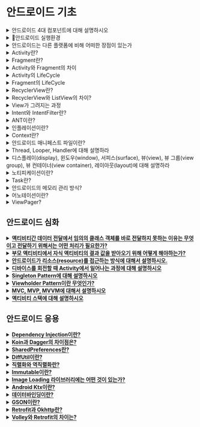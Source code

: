

# 안드로이드 기초 <a name = "reason"></a>
<details>
   <summary> 안드로이드 4대 컴포넌트에 대해 설명하시오</summary>
<br />


![ㅁㄴㅇ](https://user-images.githubusercontent.com/84564695/187105028-837f6503-2830-4f8b-9ee1-67f187b9194e.jpg)
👉[click](https://www.notion.so/4-Activity-Service-BroadCast-Receiver-Content-Provider-6e2dcace26b443f488fc4b27489c8254)

   ***
 </details>

<details>
   <summary> 📌안드로이드 실행환경 </summary>
<br />
- 안드로이드는 크게 4가지로 구성되어있습니다.
- 리눅스 커널, 라이브러리, 어플리케이션 프레임워크, 어플리케이션입니다.
- 리눅스 커널은 OS로 스마트폰의 메모리나 프로세스 등을 관리합니다.
- 라이브러리는 안드로이드에 있는 다양한 기능을 라이브러리를 제공하며 안드로이드 앱을 구동해주는 dalvik 가상머신을 포함합니다.
- 어플리케이션 프레임워크는 사용자의 이벤트에 따라 출력을 담당하는 환경을 제공합니다. 생명주기도 여기서 관리. 
 - 어플리케이션은 실제로 동작하는 앱을 말합니다.
   ***
 </details>
 
 <details>
   <summary> 안드로이드는 다른 플랫폼에 비해 어떠한 장점이 있는가 </summary>
<br />
   
- 오픈소스이므로 안정성과 버그 수정이 빠르다  
- 자바를 주 언어로 사용하여 자바 개발자들이 쉽게 개발할 수 있음
- 리눅스 커널을 OS로 사용하여 하드웨어에 대한 드라이버 소스가 풍부함 
***
 </details>
 
   <details>
   <summary> Activity란? </summary>
   
<br />
- Android 앱의 필수적인 기본 구성 요소(컴포넌트) 중 하나입니다
- Activity는 사용자와 상호작용하기 위한 진입점입니다.
- 사용자 인터페이스(UI) 화면을 구성하는 컴포넌트입니다
- 대부분의 앱은 한 개의 Activity가 아닌 여러 Activity로 이루어져 있습니다. 
 
👉[click](https://velog.io/@dabin/%EC%95%88%EB%93%9C%EB%A1%9C%EC%9D%B4%EB%93%9CActivity-LifeCycle%EC%88%98%EB%AA%85%EC%A3%BC%EA%B8%B0)
   
***
 </details>
 
 <details>
   <summary> Fragment란? </summary>
- 정의
   - 프래그먼트는 앱의 전체 UI에서 어딘가에 반복적으로 재사용 가능한 부분을 말합니다.  
- 등장배경
   - 1) Activity 안에 코드가 길어지게 되면 코드가 길어지니까 유지보수할 때 관리가 어려워짐
     2) 안드로이드 디바이스는 휴대폰,태블릿 등 다양하기 때문에 태블릿UI를 고려할 때 단순 Activity로 화면을 그리기에 한계가 있음
- 특징
   - 1) 프래그먼트는 자체 레이아웃(xml파일을 정의할 수 있음)을 가질 수 있으며 자체 생명 주기를 보유
   - 2) 프래그먼트는 독립적으로 존재할 수 없고, 반드시 Activity나 다른 프래그먼트에 호스칭 되어야함
   - 3) 프래그먼트는 자체 UI를 개별적인 청크로써 사용할 수 있습니다. 개별 청크 단위로 다른 곳에서 재사용
- 사용법
   - 1) Activity UI 레이아웃 안에 프래그먼트 존재를 정의하여 Activity UI가 Activity 클래스에 inflate될 때 프래그먼트 자체 UI도 자동으로 프래그먼트 클래스에 inflate 시키는 방법
   - 2) Activity UI 레이아웃 안에 프래그먼트 컨테이너(=이 위치에 프래그먼트 자체 UI가 배치될 것입니다~ 라고 위치를 지정해두는 것)를 정의하고 프로그래밍적으로 해당 컨테이너 안에 프래그먼트를 추가(Add)하는 방법
  * 주의할 점은 두 방법 모두 Activity UI 레이아웃 안에 FragmentContainerView 를 정의함으로써 해당 프래그먼트가 배치될 위치를 정의해야 한다는 점입니다.
   
 👉[click](https://velog.io/@dabin/%EC%95%88%EB%93%9C%EB%A1%9C%EC%9D%B4%EB%93%9C%ED%94%84%EB%9E%98%EA%B7%B8%EB%A8%BC%ED%8A%B81)
***
 </details>
   
 </details>
 
 <details>
   <summary> Activity와 Fragment의 차이 </summary>
<br />
- 목적성
   - Activity는 앱 전체적인 사용자 인터페이스(UI)에 포함될 요소들을 배치하는 곳입니다. Fragment는 단일 화면이나 화면 일부에 관한 사용자 인터페이스(UI)를 정의하는데 적합합니다.
 - 종속성
    - 프래그먼트는 액티비티나 다른 프래그먼트에 종속되어야 합니다. 액티비티나 프래그먼트 내의 공간을 효율적으로 이용하기 위해 사용됩니다. 하나의 액티비티나 프래그먼트는 0개 또는 여러개의 프래그먼트를 포함할 수 있습니다. 액티비티는 다른 액티비티나 프래그먼트에 종속되지 않고 독립적으로 존재할 수 있습니다.
   - 따라서 액티비티는 AndroidMenifest파일에 Activity컴포넌트를 등록하면 안드로이드 시스템에서 관리되고, 프래그먼트는 독립적으로 존재할 수 없어 Menifest에 등록하지 않고 Activity나 상위 Fragment에 호스팅해야합니다.
 - 재사용성
   - 프래그먼트는 여러개의 액티비티나 프래그먼트 안에서 재사용될 수 있어 재사용 가능한 컴포넌트처럼 동작할 수 있습니다.

   
👉[click](https://velog.io/@dabin/%EC%95%88%EB%93%9C%EB%A1%9C%EC%9D%B4%EB%93%9C%ED%94%84%EB%9E%98%EA%B7%B8%EB%A8%BC%ED%8A%B81)
***
 </details>
 
   <details>
   <summary> Activity의 LifeCycle </summary>
<br />
 액티비티는 크게 3가지 상태가 존재합니다.먼저 running 실행 상태는 액티비티 스택의 최상위에 있으며 포커스를 가지고 있어 사용자에게 보이는 상태입니다. pasued 일시 중지 상태는 사용자에게 보이기는 하지만 다른 액티비티가 위에 있어 포커스를 받지 못하는 상태입니다.
stopped 중지 상태는 다른 액티비티에 의해 완전히 가려져 보이지 않는 상태를 말합니다.
   
   ![image (1)](https://user-images.githubusercontent.com/84564695/187110702-3f13eb5c-d5bb-4ead-a403-ba0e27f84d31.png)

   👉[click](https://velog.io/@dabin/%EC%95%88%EB%93%9C%EB%A1%9C%EC%9D%B4%EB%93%9CActivity-LifeCycle%EC%88%98%EB%AA%85%EC%A3%BC%EA%B8%B0#%EC%88%98%EB%AA%85%EC%A3%BC%EA%B8%B0%EB%9E%80)
    
***
 </details>

   <details>
   <summary> Fragment의 LifeCycle </summary>
<br />
   
     ![ㅁㅁ](https://user-images.githubusercontent.com/84564695/187110664-a727c532-9afe-427f-a2be-104b74c1e6cf.jpg)

   👉[click](https://abundant-playground-8c8.notion.site/LifeCycle-Activity-Fragment-89e3dd9483c04ef68151187fe04b0a84)
 
***
 </details>
 
<details>
   <summary> RecyclerView란? </summary>
<br />
   
***
 </details>
 
 <details>
   <summary> RecyclerView와 ListView의 차이? </summary>
<br />
   
***
 </details>
 
  <details>
   <summary> View가 그려지는 과정 </summary>
<br />
   
***
 </details>
 
  <details>
   <summary>Intent와 IntentFilter란? </summary>
<br />
   
***
 </details>
 
   <details>
   <summary>ANT이란? </summary>
<br />
   
***
 </details>
 
<details>
 <summary>인플레이션이란? </summary>
<br />
   
***
 </details>
 
 <details>
 <summary>Context란? </summary>
<br />
   
***
 </details>
 
 <details>
 <summary>안드로이드 매니페스트 파일이란? </summary>
<br />
   
***
 </details>
 
  <details>
 <summary> Thread, Looper, Handler에 대해 설명하라 </summary>
<br />
   
***
 </details>
 
   <details>
 <summary>디스플레이(display), 윈도우(window), 서피스(surface), 뷰(view), 뷰 그룹(view group), 뷰 컨테이너(view container), 레이아웃(layout)에 대해 설명하라</summary>
<br />
   
***
 </details>
 
<details>
 <summary>노티피케이션이란?</summary>
<br />
   
***
 </details>
 
 <details>
 <summary>Task란?</summary>
<br />
   
***
 </details>
 
  <details>
 <summary>안드로이드의 메모리 관리 방식?</summary>
<br />
   
***
 </details>
 
<details>
 <summary>어노테이션이란?</summary>
<br />
   
***
</details>
 
 
<details>
 <summary>ViewPager?</summary>
<br />
   
***
 </details>
 
 

<p></p>
<h2>안드로이드 심화</h2>

<details>
   <summary><span style="border-bottom:0.05em solid"><strong>액티비티간 데이터 전달에서 임의의 클래스 객체를 바로 전달하지 못하는 이유는 무엇이고 전달하기 위해서는 어떤 처리가 필요한가?</strong></span></summary>
<hr>

<hr>
</details>


<details>
   <summary><span style="border-bottom:0.05em solid"><strong>부모 액티비티에서 자식 액티비티의 결과 값을 받아오기 위해 어떻게 해야하는가?</strong></span></summary>
<hr>

<hr>
</details>


<details>
   <summary><span style="border-bottom:0.05em solid"><strong>안드로이드가 리소스(resource)를 접근하는 방식에 대해서 설명하시오.</strong></span></summary>
<hr>

<hr>
</details>


<details>
   <summary><span style="border-bottom:0.05em solid"><strong>디바이스를 회전할 때 Activity에서 일어나는 과정에 대해 설명하시오</strong></span></summary>
<hr>

<hr>
</details>


<details>
   <summary><span style="border-bottom:0.05em solid"><strong>Singleton Pattern에 대해 설명하시오</strong></span></summary>
<hr>

<hr>
</details>


<details>
   <summary><span style="border-bottom:0.05em solid"><strong>Viewholder Pattern이란 무엇인가?</strong></span></summary>
<hr>

<hr>
</details>


<details>
   <summary><span style="border-bottom:0.05em solid"><strong>MVC, MVP, MVVM에 대해서 설명하시오</strong></span></summary>
<hr>

<hr>
</details>


<details>
   <summary><span style="border-bottom:0.05em solid"><strong>액티비티 스택에 대해 설명하시오</strong></span></summary>
<hr>

<hr>
</details>

<p></p>
<h2>안드로이드 응용</h2>

<details>
   <summary><span style="border-bottom:0.05em solid"><strong>Dependency Injection이란?</strong></span></summary>
<hr>
   <p>의존성 주입이란 외부에서 의존 객체를 주입해줘서 결합도를 줄여주는 것을 말합니다.</p>
   <p>생성자에서 주입하는 방식과 setter를 사용하는 방법이 있습니다.</p>
   <p>장점은 (1) 종속성이 감소해 변경에 대한 여파가 줄어들고, (2)재사용성이 증가하고, (3) 테스트가 용이합니다.</p>

<hr>
</details>


<details>
   <summary><span style="border-bottom:0.05em solid"><strong>Koin과 Dagger의 차이점은?</strong></span></summary>
<hr>
   <p><strong>Koin</strong></p>
   <ul>
      <li>런타임과정에 DI 주입</li>
   </ul>
   <ul>
      <li>컴파일이 빠름</li>
   </ul>
   <ul>
      <li>런타임 에러 가능</li>
   </ul>
   <ul>
      <li>Module에서 선언한 DI를 캐시에 저장하고 by inject로 캐시를 조회해서 객체를 가져옴</li>
   </ul>
   <p><strong>Dagger</strong></p>
   <ul>
      <li>Annotation을 통해 컴파일과정에 DI 주입</li>
   </ul>
   <ul>
      <li>컴파일은 느리지만 런타임에서 에러 발생하지 않음</li>
   </ul>
   <ul>
      <li>컴파일 시 오버헤드 발생</li>
   </ul>

<hr>
</details>


<details>
   <summary><span style="border-bottom:0.05em solid"><strong>SharedPreferences란?</strong></span></summary>
<hr>
   <ul>
      <li>키-값 쌍이 포함된 파일을 가리킴</li>
   </ul>
   <ul>
      <li>데이터를 파일로 저장하므로 앱을 삭제하면 데이터도 삭제됨</li>
   </ul>

<hr>
</details>


<details>
   <summary><span style="border-bottom:0.05em solid"><strong>DiffUtil이란?</strong></span></summary>
<hr>
   <p>두 목록 간의 차이점을 찾고 업데이트되어야 할 목록을 반환함</p>
   <p>추가 및 제거 작업할 아이템을 찾기위해 O(n) 소요</p>

<hr>
</details>


<details>
   <summary><span style="border-bottom:0.05em solid"><strong>직렬화와 역직렬화란?</strong></span></summary>
<hr>
   <p><strong>직렬화</strong></p>
   <ul>
      <li>객체를 연속적인 데이터로 변형해 전송 가능한 형태로 만드는것</li>
   </ul>
   <ul>
      <li>JVM 메모리에 상주되어있는 객체를 바이트 형태로 변환</li>
   </ul>
   <p><strong>역직렬화</strong></p>
   <ul>
      <li>직렬화된 파일을 다시 객체의 형태로 만드는것</li>
   </ul>
   <ul>
      <li>직렬화된 바이트 형태의 데이터를 객체로 변환해 JVM으로 상주시킴</li>
   </ul>
   <p><strong>직렬화해야하는 이유</strong></p>
   <ul>
      <li>디스크에 저장하거나 통신에는 value type만 가능하고 reference타입은 불가능</li>
   </ul>
   <ul>
      <li>PC마다 사용하고 있는 메모리 주소는 다르다.</li>
   </ul>

<hr>
</details>


<details>
   <summary><span style="border-bottom:0.05em solid"><strong>Immutable이란?</strong></span></summary>
<hr>
   <p>값을 변경할 수 없는 것</p>

<hr>
</details>


<details>
   <summary><span style="border-bottom:0.05em solid"><strong>Image Loading 라이브러리에는 어떤 것이 있는가?</strong></span></summary>
<hr>
   <p><strong>Glide</strong></p>
   <ul>
      <li>화질이 더 안좋음</li>
   </ul>
   <ul>
      <li>메모리 덜 씀</li>
   </ul>
   <p><strong>Picasso</strong></p>
   <ul>
      <li>화질 좋음</li>
   </ul>
   <ul>
      <li>메모리 더 씀</li>
   </ul>

<hr>
</details>


<details>
   <summary><span style="border-bottom:0.05em solid"><strong>Android Ktx이란?</strong></span></summary>
<hr>
   <ul>
      <li>코틀린 개발용 확장 라이브러리</li>
   </ul>
   <ul>
      <li>확장함수, 람다, 이름이 지정된 매개변수, 코루틴 등 지원</li>
   </ul>

<hr>
</details>


<details>
   <summary><span style="border-bottom:0.05em solid"><strong>데이터바인딩이란?</strong></span></summary>
<hr>
   <p><strong>데이터바인딩</strong></p>
   <ul>
      <li>데이터를 결합시켜 동기화하는 방식</li>
   </ul>
   <p><strong>안드로이드 데이터바인딩 라이브러리</strong></p>
   <ul>
      <li>UI 컴포넌트와 데이터를 programmatic하게 연결하지 않고, 선언형으로 결합하도록 도와줌</li>
   </ul>

<hr>
</details>


<details>
   <summary><span style="border-bottom:0.05em solid"><strong>GSON이란?</strong></span></summary>
<hr>
   <p>JSON과 JAVA 사이의 직렬화와 역직렬화를 도와주는 라이브러리</p>

<hr>
</details>


<details>
   <summary><span style="border-bottom:0.05em solid"><strong>Retrofit과 Okhttp란?</strong></span></summary>
<hr>
   <p><strong>Retrofit</strong></p>
   <ul>
      <li>Type-safe한 HttpClient 라이브러리</li>
   </ul>
   <ul>
      <li>Type-safe : 네트워크로부터 전달된 데이터를 우리 프로그램에서 필요한 형태의 객체로 받을 수 있음</li>
   </ul>
   <ul>
      <li>보통 Http 요청을 위해서는 <strong>연결, 캐싱, 재시도, 스레딩, 응답 분석, 오류 처리</strong> 등을 해야하는데, 라이브러리는 이것들을 알아서 해줌</li>
   </ul>
   <p><strong>OkHttp</strong></p>
   <ul>
      <li>REST API와 HTTP통신을 간편하게 구현할 수 있도록 도와주는 라이브러리</li>
   </ul>

<hr>
</details>


<details>
   <summary><span style="border-bottom:0.05em solid"><strong>Volley와 Retrofit의 차이는?</strong></span></summary>
<hr>
   <p><strong>Volley</strong></p>
   <ul>
      <li>용량이 작고 빠른 실행 속도</li>
   </ul>
   <ul>
      <li>동시 네트워크 연결</li>
   </ul>
   <ul>
      <li>요청 우선순위 지원</li>
   </ul>
   <ul>
      <li>JSON Object나 Array 반환</li>
   </ul>
   <p><strong>Retrofit</strong></p>
   <ul>
      <li>속도가 빠르다</li>
   </ul>
   <p></p>
   <figure/></a></figure>

<hr>
</details>
